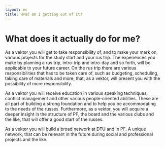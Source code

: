 ```yaml
---
layout: en
title: Hvad am I getting out of it?
---
```

<h1>What does it actually do for me?</h1>

<div id="poster-image" style="background-image: url('/static/img/hvadgordetformigMel.jpg');">
</div>

<p>As a vektor you will get to take responsibility of, and to make your mark on, various projects for the study start and your rus trip. The experiences you make by planning a rus trip, intro-trip and intro-day and so forth, will be applicable to your future career. On the rus trip there are various responsibilities that has to be taken care of, such as budgeting, scheduling, taking care of materials and more, that, as a vektor, will present you with the possibility of more responsibility.</p>

<p>As a vektor you will receive education in various speaking techniques, conflict management and other various people-oriented abilities. These are all part of building a strong foundation and to help you be accommodating to the needs of the russes. Furthermore, as a vektor, you will acquire a deeper insight in the structure of PF, the board and the various clubs and the like, that will offer a good start of the russes. </p>

<p>As a vektor you will build a broad network at DTU and in PF. A unique network, that can be relevant in the future during social and professional projects and the like.</p>


